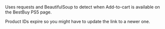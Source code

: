 Uses requests and BeautifulSoup to detect when Add-to-cart is available on the BestBuy PS5 page.

Product IDs expire so you might have to update the link to a newer one.
